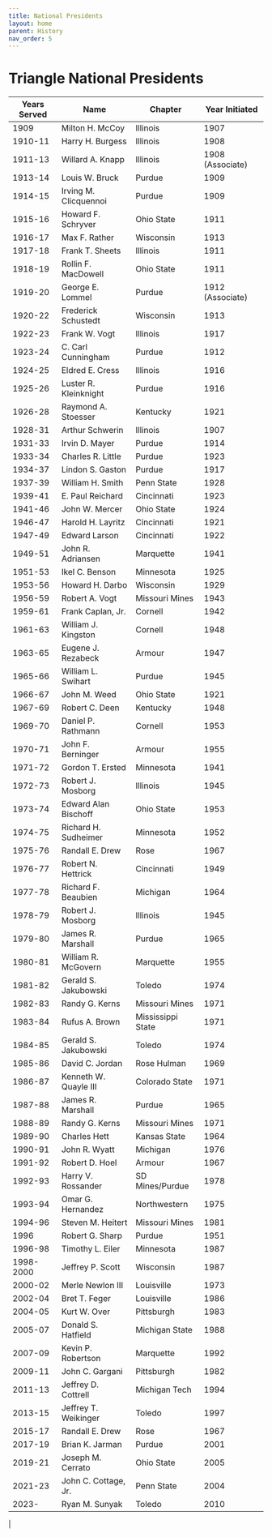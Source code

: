 ```yaml
---
title: National Presidents
layout: home
parent: History
nav_order: 5
---
```

# Triangle National Presidents

|Years Served|Name|Chapter|Year Initiated|
|---|---|---|---|
|1909|Milton H. McCoy|Illinois|1907|
|1910-11|Harry H. Burgess|Illinois|1908|
|1911-13|Willard A. Knapp|Illinois|1908 (Associate)|
|1913-14|Louis W. Bruck|Purdue|1909|
|1914-15|Irving M. Clicquennoi|Purdue|1909|
|1915-16|Howard F. Schryver|Ohio State|1911|
|1916-17|Max F. Rather|Wisconsin|1913|
|1917-18|Frank T. Sheets|Illinois|1911|
|1918-19|Rollin F. MacDowell|Ohio State|1911|
|1919-20|George E. Lommel|Purdue|1912 (Associate)|
|1920-22|Frederick Schustedt|Wisconsin|1913|
|1922-23|Frank W. Vogt|Illinois|1917|
|1923-24|C. Carl Cunningham|Purdue|1912|
|1924-25|Eldred E. Cress|Illinois|1916|
|1925-26|Luster R. Kleinknight|Purdue|1916|
|1926-28|Raymond A. Stoesser|Kentucky|1921|
|1928-31|Arthur Schwerin|Illinois|1907|
|1931-33|Irvin D. Mayer|Purdue|1914|
|1933-34|Charles R. Little|Purdue|1923|
|1934-37|Lindon S. Gaston|Purdue|1917|
|1937-39|William H. Smith|Penn State|1928|
|1939-41|E. Paul Reichard|Cincinnati|1923|
|1941-46|John W. Mercer|Ohio State|1924|
|1946-47|Harold H. Layritz|Cincinnati|1921|
|1947-49|Edward Larson|Cincinnati|1922|
|1949-51|John R. Adriansen|Marquette|1941|
|1951-53|Ikel C. Benson|Minnesota|1925|
|1953-56|Howard H. Darbo|Wisconsin|1929|
|1956-59|Robert A. Vogt|Missouri Mines|1943|
|1959-61|Frank Caplan, Jr.|Cornell|1942|
|1961-63|William J. Kingston|Cornell|1948|
|1963-65|Eugene J. Rezabeck|Armour|1947|
|1965-66|William L. Swihart|Purdue|1945|
|1966-67|John M. Weed|Ohio State|1921|
|1967-69|Robert C. Deen|Kentucky|1948|
|1969-70|Daniel P. Rathmann|Cornell|1953|
|1970-71|John F. Berninger|Armour|1955|
|1971-72|Gordon T. Ersted|Minnesota|1941|
|1972-73|Robert J. Mosborg|Illinois|1945|
|1973-74|Edward Alan Bischoff|Ohio State|1953|
|1974-75|Richard H. Sudheimer|Minnesota|1952|
|1975-76|Randall E. Drew|Rose|1967|
|1976-77|Robert N. Hettrick|Cincinnati|1949|
|1977-78|Richard F. Beaubien|Michigan|1964|
|1978-79|Robert J. Mosborg|Illinois|1945|
|1979-80|James R. Marshall|Purdue|1965|
|1980-81|William R. McGovern|Marquette|1955|
|1981-82|Gerald S. Jakubowski|Toledo|1974|
|1982-83|Randy G. Kerns|Missouri Mines|1971|
|1983-84|Rufus A. Brown|Mississippi State|1971|
|1984-85|Gerald S. Jakubowski|Toledo|1974|
|1985-86|David C. Jordan|Rose Hulman|1969|
|1986-87|Kenneth W. Quayle III|Colorado State|1971|
|1987-88|James R. Marshall|Purdue|1965|
|1988-89|Randy G. Kerns|Missouri Mines|1971|
|1989-90|Charles Hett|Kansas State|1964|
|1990-91|John R. Wyatt|Michigan|1976|
|1991-92|Robert D. Hoel|Armour|1967|
|1992-93|Harry V. Rossander|SD Mines/Purdue|1978|
|1993-94|Omar G. Hernandez|Northwestern|1975|
|1994-96|Steven M. Heitert|Missouri Mines|1981|
|1996|Robert G. Sharp|Purdue|1951|
|1996-98|Timothy L. Eiler|Minnesota|1987|
|1998-2000|Jeffrey P. Scott|Wisconsin|1987|
|2000-02|Merle Newlon III|Louisville|1973|
|2002-04|Bret T. Feger|Louisville|1986|
|2004-05|Kurt W. Over|Pittsburgh|1983|
|2005-07|Donald S. Hatfield|Michigan State|1988|
|2007-09|Kevin P. Robertson|Marquette|1992|
|2009-11|John C. Gargani|Pittsburgh|1982|
|2011-13|Jeffrey D. Cottrell|Michigan Tech|1994|
|2013-15|Jeffrey T. Weikinger|Toledo|1997|
|2015-17|Randall E. Drew|Rose|1967|
|2017-19|Brian K. Jarman|Purdue|2001|
|2019-21|Joseph M. Cerrato|Ohio State|2005|
|2021-23|John C. Cottage, Jr.|Penn State|2004|
|2023- |Ryan M. Sunyak|Toledo|2010|
|